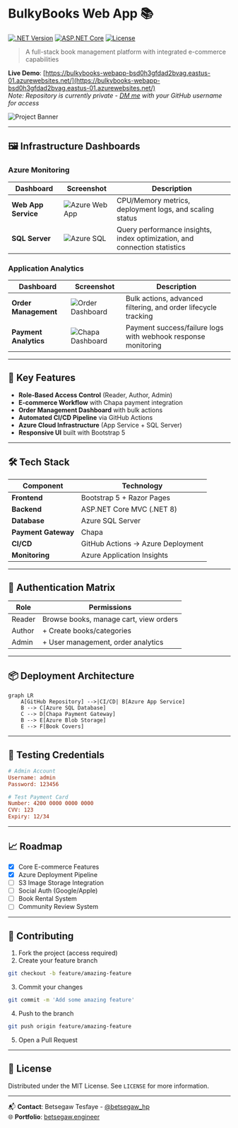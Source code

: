 # BulkyBooks Web App 📚

[![.NET Version](https://img.shields.io/badge/.NET-8.0-blue)](https://dotnet.microsoft.com/)
[![ASP.NET Core](https://img.shields.io/badge/ASP.NET_Core-MVC-green)](https://docs.microsoft.com/aspnet/core)
[![License](https://img.shields.io/badge/License-MIT-yellow)](https://opensource.org/licenses/MIT)

> A full-stack book management platform with integrated e-commerce capabilities

**Live Demo**: [https://bulkybooks-webapp-bsd0h3gfdad2bvag.eastus-01.azurewebsites.net/](https://bulkybooks-webapp-bsd0h3gfdad2bvag.eastus-01.azurewebsites.net/)  
*Note: Repository is currently private - [DM me](https://github.com/Betsegaw-hp) with your GitHub username for access*

![Project Banner](https://i.ibb.co/zWwYH56j/bulky-books-web-app-banner.png)

---

## 🖼️ Infrastructure Dashboards

### Azure Monitoring
| Dashboard                 | Screenshot                                                                 | Description                                                                 |
|---------------------------|----------------------------------------------------------------------------|-----------------------------------------------------------------------------|
| **Web App Service**       | ![Azure Web App](https://i.ibb.co/RpzPcxGz/bulkybooks-web-app.png)         | CPU/Memory metrics, deployment logs, and scaling status                    |
| **SQL Server**            | ![Azure SQL](https://i.ibb.co/V0SZ8wNC/bulkybooks-sql-server.png)          | Query performance insights, index optimization, and connection statistics  |

### Application Analytics
| Dashboard                     | Screenshot                                                                 | Description                                                                 |
|-------------------------------|----------------------------------------------------------------------------|-----------------------------------------------------------------------------|
| **Order Management**          | ![Order Dashboard](https://i.ibb.co/KxBhSX6y/bulky-books-web-app.png)      | Bulk actions, advanced filtering, and order lifecycle tracking             |
| **Payment Analytics**         | ![Chapa Dashboard](https://i.ibb.co/6LjxjHV/bulky-books-web-app-chapa-dahsoboard.png) | Payment success/failure logs with webhook response monitoring               |

---

## 🌟 Key Features

- **Role-Based Access Control** (Reader, Author, Admin)
- **E-commerce Workflow** with Chapa payment integration
- **Order Management Dashboard** with bulk actions
- **Automated CI/CD Pipeline** via GitHub Actions
- **Azure Cloud Infrastructure** (App Service + SQL Server)
- **Responsive UI** built with Bootstrap 5

---

## 🛠️ Tech Stack

| Component           | Technology                          |
|---------------------|-------------------------------------|
| **Frontend**        | Bootstrap 5 + Razor Pages          |
| **Backend**         | ASP.NET Core MVC (.NET 8)          |
| **Database**        | Azure SQL Server                   |
| **Payment Gateway** | Chapa                              |
| **CI/CD**           | GitHub Actions → Azure Deployment  |
| **Monitoring**      | Azure Application Insights         |

---

## 🔐 Authentication Matrix

| Role    | Permissions                                  |
|---------|---------------------------------------------|
| Reader  | Browse books, manage cart, view orders     |
| Author  | + Create books/categories                  |
| Admin   | + User management, order analytics         |

---

## 📦 Deployment Architecture

```mermaid
graph LR
    A[GitHub Repository] -->|CI/CD| B[Azure App Service]
    B --> C[Azure SQL Database]
    C --> D[Chapa Payment Gateway]
    B --> E[Azure Blob Storage]
    E --> F[Book Covers]
```

---

## 🧪 Testing Credentials

```ini
# Admin Account
Username: admin
Password: 123456

# Test Payment Card
Number: 4200 0000 0000 0000
CVV: 123
Expiry: 12/34
```

---

## 📈 Roadmap

- [x] Core E-commerce Features
- [x] Azure Deployment Pipeline
- [ ] S3 Image Storage Integration
- [ ] Social Auth (Google/Apple)
- [ ] Book Rental System
- [ ] Community Review System

---

## 🤝 Contributing

1. Fork the project (access required)
2. Create your feature branch
```bash
git checkout -b feature/amazing-feature
```
3. Commit your changes
```bash
git commit -m 'Add some amazing feature'
```
4. Push to the branch
```bash
git push origin feature/amazing-feature
```
5. Open a Pull Request

---

## 📄 License

Distributed under the MIT License. See `LICENSE` for more information.

---

📬 **Contact**: Betsegaw Tesfaye - [@betsegaw_hp](https://twitter.com/betsegaw_hp)  
🌐 **Portfolio**: [betsegaw.engineer](https://betsegaw.engineer)
